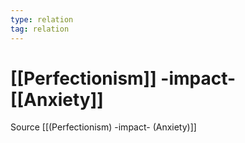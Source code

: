 ```yaml
---
type: relation
tag: relation
---
```

# [[Perfectionism]] -impact- [[Anxiety]]
Source [[(Perfectionism) -impact- (Anxiety)]]
